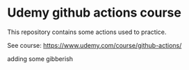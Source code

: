 # Udemy github actions course
This repository contains some actions used to practice.

See course:
https://www.udemy.com/course/github-actions/

adding some gibberish